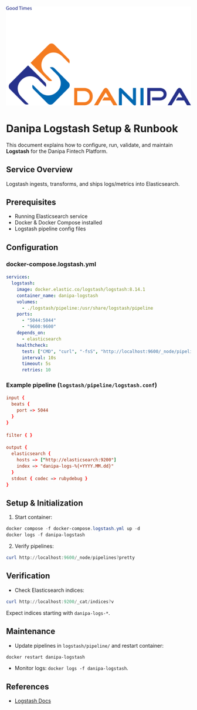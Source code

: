 # ![Danipa Logo](../images/danipa_logo.png)

# Danipa Logstash Setup & Runbook

This document explains how to configure, run, validate, and maintain **Logstash** for the Danipa Fintech Platform.

## Service Overview

Logstash ingests, transforms, and ships logs/metrics into Elasticsearch.

## Prerequisites

- Running Elasticsearch service
- Docker & Docker Compose installed
- Logstash pipeline config files

## Configuration

### docker-compose.logstash.yml

```yaml
services:
  logstash:
    image: docker.elastic.co/logstash/logstash:8.14.1
    container_name: danipa-logstash
    volumes:
      - ./logstash/pipeline:/usr/share/logstash/pipeline
    ports:
      - "5044:5044"
      - "9600:9600"
    depends_on:
      - elasticsearch
    healthcheck:
      test: ["CMD", "curl", "-fsS", "http://localhost:9600/_node/pipelines"]
      interval: 10s
      timeout: 5s
      retries: 10
```

### Example pipeline (`logstash/pipeline/logstash.conf`)

```conf
input {
  beats {
    port => 5044
  }
}

filter { }

output {
  elasticsearch {
    hosts => ["http://elasticsearch:9200"]
    index => "danipa-logs-%{+YYYY.MM.dd}"
  }
  stdout { codec => rubydebug }
}
```

## Setup & Initialization

1. Start container:

```powershell
docker compose -f docker-compose.logstash.yml up -d
docker logs -f danipa-logstash
```

2. Verify pipelines:

```powershell
curl http://localhost:9600/_node/pipelines?pretty
```

## Verification

- Check Elasticsearch indices:

```powershell
curl http://localhost:9200/_cat/indices?v
```

Expect indices starting with `danipa-logs-*`.

## Maintenance

- Update pipelines in `logstash/pipeline/` and restart container:
```powershell
docker restart danipa-logstash
```
- Monitor logs: `docker logs -f danipa-logstash`.

## References

- [Logstash Docs](https://www.elastic.co/guide/en/logstash/current/index.html)
